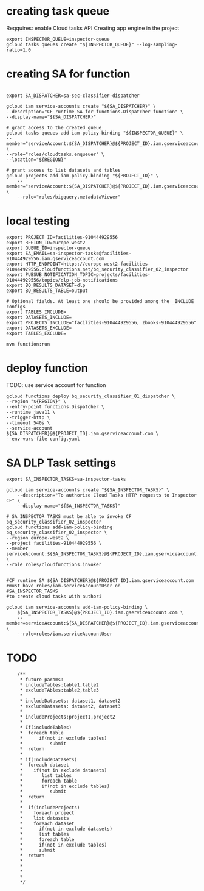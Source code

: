 # creating task queue

Reqquires:
enable Cloud tasks API
Creating app engine in the project 
```
export INSPECTOR_QUEUE=inspector-queue 
gcloud tasks queues create "${INSPECTOR_QUEUE}" --log-sampling-ratio=1.0
```


# creating SA for function

```

export SA_DISPATCHER=sa-sec-classifier-dispatcher

gcloud iam service-accounts create "${SA_DISPATCHER}" \
--description="CF runtime SA for functions.Dispatcher function" \
--display-name="${SA_DISPATCHER}"

# grant access to the created queue
gcloud tasks queues add-iam-policy-binding "${INSPECTOR_QUEUE}" \
--member="serviceAccount:${SA_DISPATCHER}@${PROJECT_ID}.iam.gserviceaccount.com" \
--role="roles/cloudtasks.enqueuer" \
--location="${REGION}"

# grant access to list datasets and tables
gcloud projects add-iam-policy-binding "${PROJECT_ID}" \
    --member="serviceAccount:${SA_DISPATCHER}@${PROJECT_ID}.iam.gserviceaccount.com" \
    --role="roles/bigquery.metadataViewer"
```

# local testing
```
export PROJECT_ID=facilities-910444929556
export REGION_ID=europe-west2
export QUEUE_ID=inspector-queue
export SA_EMAIL=sa-inspector-tasks@facilities-910444929556.iam.gserviceaccount.com
export HTTP_ENDPOINT=https://europe-west2-facilities-910444929556.cloudfunctions.net/bq_security_classifier_02_inspector
export PUBSUB_NOTIFICATION_TOPIC=projects/facilities-910444929556/topics/dlp-job-notifications
export BQ_RESULTS_DATASET=dlp
export BQ_RESULTS_TABLE=output

# Optional fields. At least one should be provided among the _INCLUDE configs 
export TABLES_INCLUDE=
export DATASETS_INCLUDE=
export PROJECTS_INCLUDE="facilities-910444929556, zbooks-910444929556"
export DATASETS_EXCLUDE=
export TABLES_EXCLUDE=

mvn function:run

```

# deploy function
TODO: use service account for function
```
gcloud functions deploy bq_security_classifier_01_dispatcher \
--region "${REGION}" \
--entry-point functions.Dispatcher \
--runtime java11 \
--trigger-http \
--timeout 540s \
--service-account ${SA_DISPATCHER}@${PROJECT_ID}.iam.gserviceaccount.com \
--env-vars-file config.yaml
```

# SA DLP Task settings
```
export SA_INSPECTOR_TASKS=sa-inspector-tasks

gcloud iam service-accounts create "${SA_INSPECTOR_TASKS}" \
    --description="To authorize Cloud Tasks HTTP requests to Inspector CF" \
    --display-name="${SA_INSPECTOR_TASKS}"

# SA_INSPECTOR_TASKS must be able to invoke CF bq_security_classifier_02_inspector
gcloud functions add-iam-policy-binding  bq_security_classifier_02_inspector \
--region europe-west2 \
--project facilities-910444929556 \
--member serviceAccount:${SA_INSPECTOR_TASKS}@${PROJECT_ID}.iam.gserviceaccount.com \
--role roles/cloudfunctions.invoker


#CF runtime SA ${SA_DISPATCHER}@${PROJECT_ID}.iam.gserviceaccount.com
#must have roles/iam.serviceAccountUser on
#SA_INSPECTOR_TASKS
#to create cloud tasks with authori

gcloud iam service-accounts add-iam-policy-binding \
    ${SA_INSPECTOR_TASKS}@${PROJECT_ID}.iam.gserviceaccount.com \
    --member=serviceAccount:${SA_DISPATCHER}@${PROJECT_ID}.iam.gserviceaccount.com \
    --role=roles/iam.serviceAccountUser

```

# TODO

        /**
         * future params:
         * includeTables:table1,table2
         * excludeTAbles:table2,table3
         * 
         * includeDatasets: dataset1, dataset2
         * excludeDatasets: dataset2, dataset3
         * 
         * includeProjects:project1,project2
         * 
         * If(includeTables)
         *  foreach table
         *      if(not in exclude tables)
         *          submit
         *  return
         *  
         * if(IncludeDatasets)
         *  foreach dataset
         *    if(not in exclude datasets)
         *       list tables
         *       foreach table
         *       if(not in exclude tables)
         *          submit
         *  return
         *  
         *  if(includeProjects)
         *    foreach project
         *    list datasets
         *    foreach dataset
         *      if(not in exclude datasets)
         *      list tables
         *      foreach table
         *      if(not in exclude tables)
         *      submit
         *  return
         * 
         *
         *  
         * 
         */

